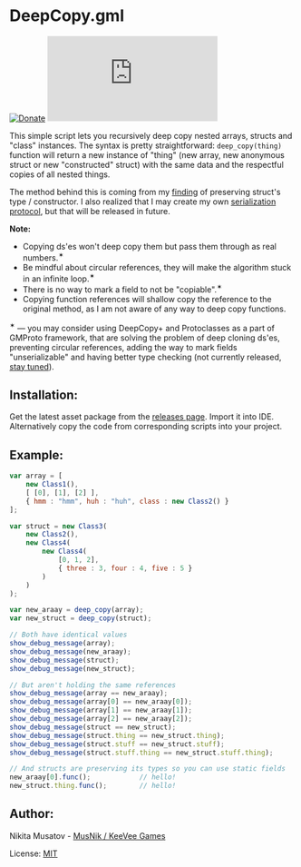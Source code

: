 # DeepCopy.gml

[![Donate](https://img.shields.io/badge/donate-%E2%9D%A4-blue.svg)](https://musnik.itch.io/donate-me) [![License](https://img.shields.io/github/license/KeeVeeGames/DeepCopy.gml)](#!)

This simple script lets you recursively deep copy nested arrays, structs and "class" instances. The syntax is pretty straightforward: `deep_copy(thing)` function will return a new instance of "thing" (new array, new anonymous struct or new "constructed" struct) with the same data and the respectful copies of all nested things.

The method behind this is coming from my [finding](https://twitter.com/KeeVeeGames/status/1294268813807099905) of preserving struct's type / constructor. I also realized that I may create my own [serialization protocol](https://twitter.com/KeeVeeGames/status/1294988076553510912), but that will be released in future.

**Note:**
* Copying ds'es won't deep copy them but pass them through as real numbers.<sup>✶</sup>
* Be mindful about circular references, they will make the algorithm stuck in an infinite loop.<sup>✶</sup>
* There is no way to mark a field to not be "copiable".<sup>✶</sup>
* Copying function references will shallow copy the reference to the original method, as I am not aware of any way to deep copy functions.

<sup>✶</sup> — you may consider using DeepCopy+ and Protoclasses as a part of GMProto framework, that are solving the problem of deep cloning ds'es, preventing circular references, adding the way to mark fields "unserializable" and having better type checking (not currently released, [stay tuned](https://twitter.com/KeeVeeGames)).

## Installation:
Get the latest asset package from the [releases page](../../releases). Import it into IDE.   
Alternatively copy the code from corresponding scripts into your project.

## Example:
```js
var array = [
    new Class1(),
    [ [0], [1], [2] ],
    { hmm : "hmm", huh : "huh", class : new Class2() }
];

var struct = new Class3(
    new Class2(),
    new Class4(
        new Class4(
            [0, 1, 2],
            { three : 3, four : 4, five : 5 }
        )
    )
);

var new_araay = deep_copy(array);
var new_struct = deep_copy(struct);

// Both have identical values
show_debug_message(array);
show_debug_message(new_araay);
show_debug_message(struct);
show_debug_message(new_struct);

// But aren't holding the same references
show_debug_message(array == new_araay);                                     // false
show_debug_message(array[0] == new_araay[0]);                               // false
show_debug_message(array[1] == new_araay[1]);                               // false
show_debug_message(array[2] == new_araay[2]);                               // false
show_debug_message(struct == new_struct);                                   // false
show_debug_message(struct.thing == new_struct.thing);                       // false
show_debug_message(struct.stuff == new_struct.stuff);                       // false
show_debug_message(struct.stuff.thing == new_struct.stuff.thing);           // false

// And structs are preserving its types so you can use static fields
new_araay[0].func();            // hello!
new_struct.thing.func();        // hello!
```

## Author:
Nikita Musatov - [MusNik / KeeVee Games](https://twitter.com/keeveegames)

License: [MIT](https://en.wikipedia.org/wiki/MIT_License)
